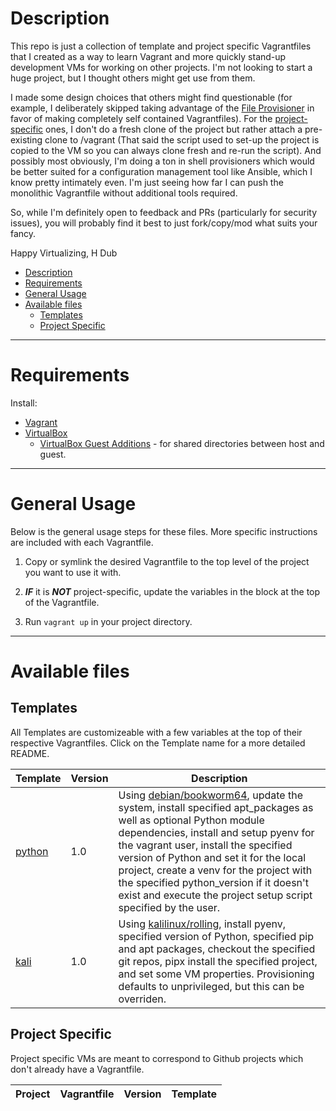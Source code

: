 # Description

This repo is just a collection of template and project specific Vagrantfiles that I created as a way to learn Vagrant and more quickly stand-up development VMs for working on other projects. I'm not looking to start a huge project, but I thought others might get use from them.

I made some design choices that others might find questionable (for example, I deliberately skipped taking advantage of the [File Provisioner](https://developer.hashicorp.com/vagrant/docs/provisioning/file) in favor of making completely self contained Vagrantfiles). For the [project-specific](project-specific) ones, I don't do a fresh clone of the project but rather attach a pre-existing clone to /vagrant (That said the script used to set-up the project is copied to the VM so you can always clone fresh and re-run the script). And possibly most obviously, I'm doing a ton in shell provisioners which would be better suited for a configuration management tool like Ansible, which I know pretty intimately even. I'm just seeing how far I can push the monolithic Vagrantfile without additional tools required.

So, while I'm definitely open to feedback and PRs (particularly for security issues), you will probably find it best to just fork/copy/mod what suits your fancy.

Happy Virtualizing,
H Dub

* [Description](#description)
* [Requirements](#requirements)
* [General Usage](#general-usage)
* [Available files](#available-files)
  * [Templates](#templates)
  * [Project Specific](#project-specific)

---
# Requirements

Install:

* [Vagrant](https://developer.hashicorp.com/vagrant/docs/installation)
* [VirtualBox](https://www.virtualbox.org/wiki/Downloads)
  * [VirtualBox Guest Additions](https://www.virtualbox.org/manual/ch04.html#additions-linux) - for shared directories between host and guest.

---
# General Usage

Below is the general usage steps for these files. More specific instructions are included with each Vagrantfile.

  1. Copy or symlink the desired Vagrantfile to the top level of the project you want to use it with.

  2. **_IF_** it is **_NOT_** project-specific, update the variables in the block at the top of the Vagrantfile.

  3. Run `vagrant up` in your project directory.

---
# Available files

## Templates

All Templates are customizeable with a few variables at the top of their respective Vagrantfiles. Click on the
Template name for a more detailed README.

| Template | Version | Description |
| --- | --- | --- |
| [python](python) | 1.0 | Using [debian/bookworm64](https://app.vagrantup.com/debian/boxes/bookworm64), update the system, install specified apt_packages as well as optional Python module dependencies, install and setup pyenv for the vagrant user, install the specified version of Python and set it for the local project, create a venv for the project with the specified python_version if it doesn't exist and execute the project setup script specified by the user. |
| [kali](kali) | 1.0 | Using [kalilinux/rolling](https://app.vagrantup.com/kalilinux/boxes/rolling), install pyenv, specified version of Python, specified pip and apt packages, checkout the specified git repos, pipx install the specified project, and set some VM properties. Provisioning defaults to unprivileged, but this can be overriden. |

## Project Specific

Project specific VMs are meant to correspond to Github projects which don't already have a Vagrantfile.

| Project | Vagrantfile | Version | Template |
| --- | --- | --- | --- |
